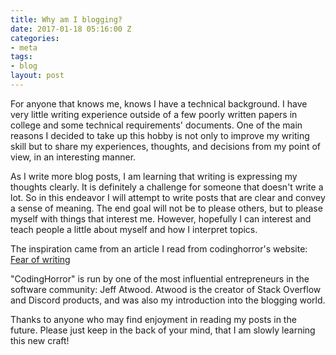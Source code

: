 ```yaml
---
title: Why am I blogging?
date: 2017-01-18 05:16:00 Z
categories:
- meta
tags:
- blog
layout: post
---
```


For anyone that knows me, knows I have a technical background. I have very little writing experience outside of a few poorly written papers in college and some technical requirements' documents. One of the main reasons I decided to take up this hobby is not only to improve my writing skill but to share my experiences, thoughts, and decisions from my point of view, in an interesting manner.

As I write more blog posts, I am learning that writing is expressing my thoughts clearly. It is definitely a challenge for someone that doesn't write a lot. So in this endeavor I will attempt to write posts that are clear and convey a sense of meaning. The end goal will not be to please others, but to please myself with things that interest me. However, hopefully  I can interest and teach people a little about myself and how I interpret topics.

The inspiration came from an article I read from codinghorror's website:
[
Fear of writing](https://blog.codinghorror.com/fear-of-writing/)

"CodingHorror" is run by one of the most influential entrepreneurs in the software community: Jeff Atwood. Atwood is the creator of Stack Overflow and Discord products, and was also my introduction into the blogging world.

Thanks to anyone who may find enjoyment in reading my posts in the future. Please just keep in the back of your mind, that I am slowly learning this new craft!
